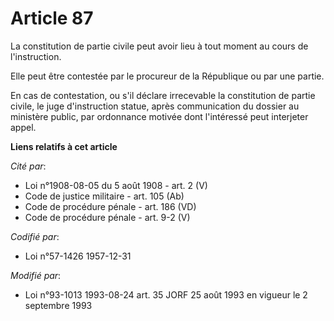 # Article 87

La constitution de partie civile peut avoir lieu à tout moment au cours de l'instruction.

Elle peut être contestée par le procureur de la République ou par une partie.

En cas de contestation, ou s'il déclare irrecevable la constitution de partie civile, le juge d'instruction statue, après
communication du dossier au ministère public, par ordonnance motivée dont l'intéressé peut interjeter appel.

**Liens relatifs à cet article**

_Cité par_:

  - Loi n°1908-08-05 du 5 août 1908 - art. 2 (V)
  - Code de justice militaire - art. 105 (Ab)
  - Code de procédure pénale - art. 186 (VD)
  - Code de procédure pénale - art. 9-2 (V)

_Codifié par_:

  - Loi n°57-1426 1957-12-31

_Modifié par_:

  - Loi n°93-1013 1993-08-24 art. 35 JORF 25 août 1993 en vigueur le 2 septembre 1993
